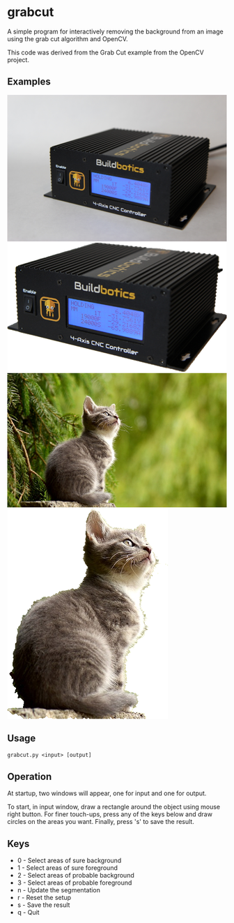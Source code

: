 # grabcut

A simple program for interactively removing the background from an image using
the grab cut algorithm and OpenCV.

This code was derived from the Grab Cut example from the OpenCV project.

## Examples

![Orignal Image](example/buildbotics_cnc_controller-orig.jpg)
![Result Image](example/buildbotics_cnc_controller.png)
![Orignal Image](example/forest_cat-orig.jpg)
![Result Image](example/forest_cat-final.png)

## Usage
    grabcut.py <input> [output]

## Operation

At startup, two windows will appear, one for input and one for output.

To start, in input window, draw a rectangle around the object using mouse right
button.  For finer touch-ups, press any of the keys below and draw circles on
the areas you want.  Finally, press 's' to save the result.

## Keys
  * 0 - Select areas of sure background
  * 1 - Select areas of sure foreground
  * 2 - Select areas of probable background
  * 3 - Select areas of probable foreground
  * n - Update the segmentation
  * r - Reset the setup
  * s - Save the result
  * q - Quit
